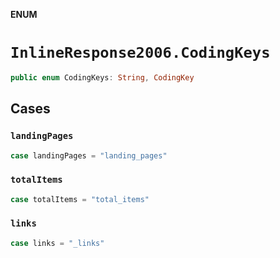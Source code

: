 **ENUM**

# `InlineResponse2006.CodingKeys`

```swift
public enum CodingKeys: String, CodingKey
```

## Cases
### `landingPages`

```swift
case landingPages = "landing_pages"
```

### `totalItems`

```swift
case totalItems = "total_items"
```

### `links`

```swift
case links = "_links"
```

